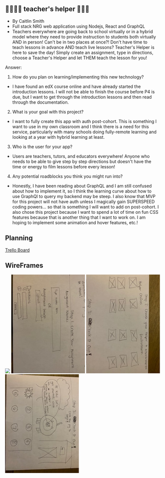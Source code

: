 ## 👩‍🏫👨‍🏫 teacher's helper 🐷🐸🐶
  * By Caitlin Smith 
  * Full stack NRG web application using Nodejs, React and GraphQL
  * Teachers everywhere are going back to school virtually or in a hybrid model where they need to provide instruction to students both virtually AND in person! Can't be in two places at once?! Don't have time to teach lessons in advance AND teach live lessons? Teacher's Helper is here to save the day! Simply create an assignment, type in directions, choose a Teacher's Helper and let THEM teach the lesson for you!

Answer: 
1. How do you plan on learning/implementing this new technology?
  * I have found an edX course online and have already started the introduction lessons. I will not be able to finish the course before P4 is due, but I want to get through the introduction lessons and then read through the documentation. 
2. What is your goal with this project?
  * I want to fully create this app with auth post-cohort. This is something I want to use in my own classroom and I think there is a need for this service, particularly with many schools doing fully-remote learning and looking at a year with hybrid learning at least. 
3. Who is the user for your app?
  * Users are teachers, tutors, and educators everywhere! Anyone who needs to be able to give step by step directions but doesn't have the time or energy to film lessons before every lesson! 
4. Any potential roadblocks you think you might run into?
  * Honestly, I have been reading about GraphQL and I am still confused about how to implement it, so I think the learning curve about how to use GraphQl to query my backend may be steep. I also know that MVP for this project will not have auth unless I magically gain SUPERSPEED coding powers... so that is something I will want to add on post-cohort. I also chose this project because I want to spend a lot of time on fun CSS features because that is another thing that I want to work on. I am hoping to implement some animation and hover features, etc.!

## Planning
<a href="https://trello.com/b/jhrkJRKm/teachers-helper">Trello Board</a>

## WireFrames
<img src="/wireframeOne.jpg"></img>
<img src="/public/wireframeTwo.jpg"></img>
<img src="/public/wireframeThree.jpg"></img>
<img src="/public/wireframeFour.jpg"></img>



